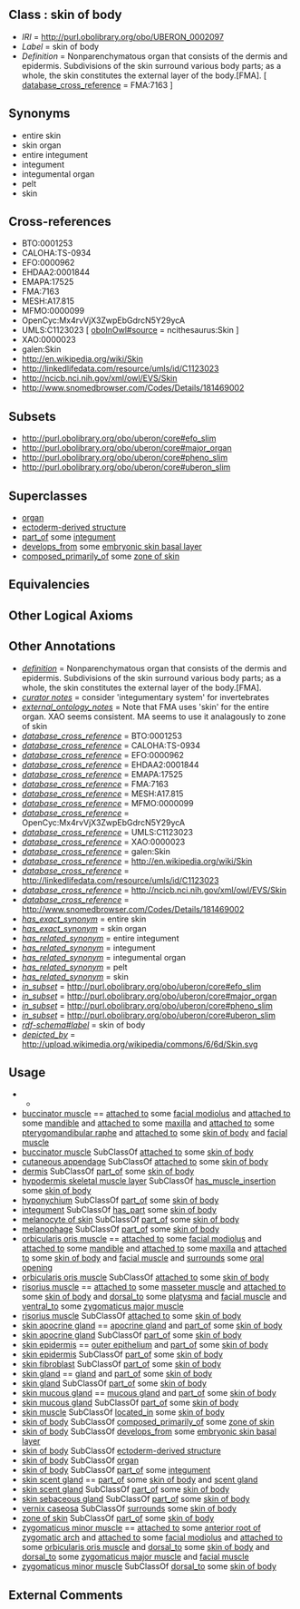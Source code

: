 
## Class : skin of body

 * *IRI* = http://purl.obolibrary.org/obo/UBERON_0002097
 * *Label* = skin of body
 * *Definition* = Nonparenchymatous organ that consists of the dermis and epidermis. Subdivisions of the skin surround various body parts; as a whole, the skin constitutes the external layer of the body.[FMA]. [ [database_cross_reference](../../ef/oboInOwl#hasDbXref.md) = FMA:7163 ]

## Synonyms

 * entire skin
 * skin organ
 * entire integument
 * integument
 * integumental organ
 * pelt
 * skin

## Cross-references

 * BTO:0001253
 * CALOHA:TS-0934
 * EFO:0000962
 * EHDAA2:0001844
 * EMAPA:17525
 * FMA:7163
 * MESH:A17.815
 * MFMO:0000099
 * OpenCyc:Mx4rvVjX3ZwpEbGdrcN5Y29ycA
 * UMLS:C1123023 [ [oboInOwl#source](../../ce/oboInOwl#source.md) = ncithesaurus:Skin ]
 * XAO:0000023
 * galen:Skin
 * http://en.wikipedia.org/wiki/Skin
 * http://linkedlifedata.com/resource/umls/id/C1123023
 * http://ncicb.nci.nih.gov/xml/owl/EVS/Skin
 * http://www.snomedbrowser.com/Codes/Details/181469002

## Subsets

 * http://purl.obolibrary.org/obo/uberon/core#efo_slim
 * http://purl.obolibrary.org/obo/uberon/core#major_organ
 * http://purl.obolibrary.org/obo/uberon/core#pheno_slim
 * http://purl.obolibrary.org/obo/uberon/core#uberon_slim

## Superclasses

 * [organ](../../UBERON/62/UBERON_0000062.md)
 * [ectoderm-derived structure](../../UBERON/21/UBERON_0004121.md)
 * [part_of](../../BFO/50/BFO_0000050.md) some [integument](../../UBERON/99/UBERON_0002199.md)
 * [develops_from](../../RO/02/RO_0002202.md) some [embryonic skin basal layer](../../UBERON/72/UBERON_0011272.md)
 * [composed_primarily_of](../../RO/73/RO_0002473.md) some [zone of skin](../../UBERON/14/UBERON_0000014.md)

## Equivalencies


## Other Logical Axioms


## Other Annotations

 * *[definition](../../IAO/15/IAO_0000115.md)* = Nonparenchymatous organ that consists of the dermis and epidermis. Subdivisions of the skin surround various body parts; as a whole, the skin constitutes the external layer of the body.[FMA].
 * *[curator notes](../../IAO/32/IAO_0000232.md)* = consider 'integumentary system' for invertebrates
 * *[external_ontology_notes](../../UBPROP/12/UBPROP_0000012.md)* = Note that FMA uses 'skin' for the entire organ. XAO seems consistent. MA seems to use it analagously to zone of skin
 * *[database_cross_reference](../../ef/oboInOwl#hasDbXref.md)* = BTO:0001253
 * *[database_cross_reference](../../ef/oboInOwl#hasDbXref.md)* = CALOHA:TS-0934
 * *[database_cross_reference](../../ef/oboInOwl#hasDbXref.md)* = EFO:0000962
 * *[database_cross_reference](../../ef/oboInOwl#hasDbXref.md)* = EHDAA2:0001844
 * *[database_cross_reference](../../ef/oboInOwl#hasDbXref.md)* = EMAPA:17525
 * *[database_cross_reference](../../ef/oboInOwl#hasDbXref.md)* = FMA:7163
 * *[database_cross_reference](../../ef/oboInOwl#hasDbXref.md)* = MESH:A17.815
 * *[database_cross_reference](../../ef/oboInOwl#hasDbXref.md)* = MFMO:0000099
 * *[database_cross_reference](../../ef/oboInOwl#hasDbXref.md)* = OpenCyc:Mx4rvVjX3ZwpEbGdrcN5Y29ycA
 * *[database_cross_reference](../../ef/oboInOwl#hasDbXref.md)* = UMLS:C1123023
 * *[database_cross_reference](../../ef/oboInOwl#hasDbXref.md)* = XAO:0000023
 * *[database_cross_reference](../../ef/oboInOwl#hasDbXref.md)* = galen:Skin
 * *[database_cross_reference](../../ef/oboInOwl#hasDbXref.md)* = http://en.wikipedia.org/wiki/Skin
 * *[database_cross_reference](../../ef/oboInOwl#hasDbXref.md)* = http://linkedlifedata.com/resource/umls/id/C1123023
 * *[database_cross_reference](../../ef/oboInOwl#hasDbXref.md)* = http://ncicb.nci.nih.gov/xml/owl/EVS/Skin
 * *[database_cross_reference](../../ef/oboInOwl#hasDbXref.md)* = http://www.snomedbrowser.com/Codes/Details/181469002
 * *[has_exact_synonym](../../ym/oboInOwl#hasExactSynonym.md)* = entire skin
 * *[has_exact_synonym](../../ym/oboInOwl#hasExactSynonym.md)* = skin organ
 * *[has_related_synonym](../../ym/oboInOwl#hasRelatedSynonym.md)* = entire integument
 * *[has_related_synonym](../../ym/oboInOwl#hasRelatedSynonym.md)* = integument
 * *[has_related_synonym](../../ym/oboInOwl#hasRelatedSynonym.md)* = integumental organ
 * *[has_related_synonym](../../ym/oboInOwl#hasRelatedSynonym.md)* = pelt
 * *[has_related_synonym](../../ym/oboInOwl#hasRelatedSynonym.md)* = skin
 * *[in_subset](../../et/oboInOwl#inSubset.md)* = http://purl.obolibrary.org/obo/uberon/core#efo_slim
 * *[in_subset](../../et/oboInOwl#inSubset.md)* = http://purl.obolibrary.org/obo/uberon/core#major_organ
 * *[in_subset](../../et/oboInOwl#inSubset.md)* = http://purl.obolibrary.org/obo/uberon/core#pheno_slim
 * *[in_subset](../../et/oboInOwl#inSubset.md)* = http://purl.obolibrary.org/obo/uberon/core#uberon_slim
 * *[rdf-schema#label](../../el/rdf-schema#label.md)* = skin of body
 * *[depicted_by](../../depicted/by/depicted_by.md)* = http://upload.wikimedia.org/wikipedia/commons/6/6d/Skin.svg

## Usage

 * -
 * [buccinator muscle](../../UBERON/82/UBERON_0001582.md) == [attached to](../../RO/71/RO_0002371.md) some [facial modiolus](../../UBERON/86/UBERON_0011386.md) and [attached to](../../RO/71/RO_0002371.md) some [mandible](../../UBERON/84/UBERON_0001684.md) and [attached to](../../RO/71/RO_0002371.md) some [maxilla](../../UBERON/97/UBERON_0002397.md) and [attached to](../../RO/71/RO_0002371.md) some [pterygomandibular raphe](../../UBERON/49/UBERON_0011349.md) and [attached to](../../RO/71/RO_0002371.md) some [skin of body](../../UBERON/97/UBERON_0002097.md) and [facial muscle](../../UBERON/77/UBERON_0001577.md)
 * [buccinator muscle](../../UBERON/82/UBERON_0001582.md) SubClassOf [attached to](../../RO/71/RO_0002371.md) some [skin of body](../../UBERON/97/UBERON_0002097.md)
 * [cutaneous appendage](../../UBERON/21/UBERON_0000021.md) SubClassOf [attached to](../../RO/71/RO_0002371.md) some [skin of body](../../UBERON/97/UBERON_0002097.md)
 * [dermis](../../UBERON/67/UBERON_0002067.md) SubClassOf [part_of](../../BFO/50/BFO_0000050.md) some [skin of body](../../UBERON/97/UBERON_0002097.md)
 * [hypodermis skeletal muscle layer](../../UBERON/76/UBERON_0008876.md) SubClassOf [has_muscle_insertion](../../RO/73/RO_0002373.md) some [skin of body](../../UBERON/97/UBERON_0002097.md)
 * [hyponychium](../../UBERON/84/UBERON_0002284.md) SubClassOf [part_of](../../BFO/50/BFO_0000050.md) some [skin of body](../../UBERON/97/UBERON_0002097.md)
 * [integument](../../UBERON/99/UBERON_0002199.md) SubClassOf [has_part](../../BFO/51/BFO_0000051.md) some [skin of body](../../UBERON/97/UBERON_0002097.md)
 * [melanocyte of skin](../../CL/58/CL_1000458.md) SubClassOf [part_of](../../BFO/50/BFO_0000050.md) some [skin of body](../../UBERON/97/UBERON_0002097.md)
 * [melanophage](../../CL/60/CL_0002060.md) SubClassOf [part_of](../../BFO/50/BFO_0000050.md) some [skin of body](../../UBERON/97/UBERON_0002097.md)
 * [orbicularis oris muscle](../../UBERON/33/UBERON_0010933.md) == [attached to](../../RO/71/RO_0002371.md) some [facial modiolus](../../UBERON/86/UBERON_0011386.md) and [attached to](../../RO/71/RO_0002371.md) some [mandible](../../UBERON/84/UBERON_0001684.md) and [attached to](../../RO/71/RO_0002371.md) some [maxilla](../../UBERON/97/UBERON_0002397.md) and [attached to](../../RO/71/RO_0002371.md) some [skin of body](../../UBERON/97/UBERON_0002097.md) and [facial muscle](../../UBERON/77/UBERON_0001577.md) and [surrounds](../../RO/21/RO_0002221.md) some [oral opening](../../UBERON/66/UBERON_0000166.md)
 * [orbicularis oris muscle](../../UBERON/33/UBERON_0010933.md) SubClassOf [attached to](../../RO/71/RO_0002371.md) some [skin of body](../../UBERON/97/UBERON_0002097.md)
 * [risorius muscle](../../UBERON/98/UBERON_0008598.md) == [attached to](../../RO/71/RO_0002371.md) some [masseter muscle](../../UBERON/97/UBERON_0001597.md) and [attached to](../../RO/71/RO_0002371.md) some [skin of body](../../UBERON/97/UBERON_0002097.md) and [dorsal_to](../../BSPO/98/BSPO_0000098.md) some [platysma](../../UBERON/67/UBERON_0005467.md) and [facial muscle](../../UBERON/77/UBERON_0001577.md) and [ventral_to](../../BSPO/02/BSPO_0000102.md) some [zygomaticus major muscle](../../UBERON/93/UBERON_0008593.md)
 * [risorius muscle](../../UBERON/98/UBERON_0008598.md) SubClassOf [attached to](../../RO/71/RO_0002371.md) some [skin of body](../../UBERON/97/UBERON_0002097.md)
 * [skin apocrine gland](../../UBERON/77/UBERON_0012177.md) == [apocrine gland](../../UBERON/74/UBERON_0008974.md) and [part_of](../../BFO/50/BFO_0000050.md) some [skin of body](../../UBERON/97/UBERON_0002097.md)
 * [skin apocrine gland](../../UBERON/77/UBERON_0012177.md) SubClassOf [part_of](../../BFO/50/BFO_0000050.md) some [skin of body](../../UBERON/97/UBERON_0002097.md)
 * [skin epidermis](../../UBERON/03/UBERON_0001003.md) == [outer epithelium](../../UBERON/76/UBERON_0007376.md) and [part_of](../../BFO/50/BFO_0000050.md) some [skin of body](../../UBERON/97/UBERON_0002097.md)
 * [skin epidermis](../../UBERON/03/UBERON_0001003.md) SubClassOf [part_of](../../BFO/50/BFO_0000050.md) some [skin of body](../../UBERON/97/UBERON_0002097.md)
 * [skin fibroblast](../../CL/20/CL_0002620.md) SubClassOf [part_of](../../BFO/50/BFO_0000050.md) some [skin of body](../../UBERON/97/UBERON_0002097.md)
 * [skin gland](../../UBERON/19/UBERON_0002419.md) == [gland](../../UBERON/30/UBERON_0002530.md) and [part_of](../../BFO/50/BFO_0000050.md) some [skin of body](../../UBERON/97/UBERON_0002097.md)
 * [skin gland](../../UBERON/19/UBERON_0002419.md) SubClassOf [part_of](../../BFO/50/BFO_0000050.md) some [skin of body](../../UBERON/97/UBERON_0002097.md)
 * [skin mucous gland](../../UBERON/90/UBERON_0004790.md) == [mucous gland](../../UBERON/14/UBERON_0000414.md) and [part_of](../../BFO/50/BFO_0000050.md) some [skin of body](../../UBERON/97/UBERON_0002097.md)
 * [skin mucous gland](../../UBERON/90/UBERON_0004790.md) SubClassOf [part_of](../../BFO/50/BFO_0000050.md) some [skin of body](../../UBERON/97/UBERON_0002097.md)
 * [skin muscle](../../UBERON/53/UBERON_0004253.md) SubClassOf [located_in](../../RO/25/RO_0001025.md) some [skin of body](../../UBERON/97/UBERON_0002097.md)
 * [skin of body](../../UBERON/97/UBERON_0002097.md) SubClassOf [composed_primarily_of](../../RO/73/RO_0002473.md) some [zone of skin](../../UBERON/14/UBERON_0000014.md)
 * [skin of body](../../UBERON/97/UBERON_0002097.md) SubClassOf [develops_from](../../RO/02/RO_0002202.md) some [embryonic skin basal layer](../../UBERON/72/UBERON_0011272.md)
 * [skin of body](../../UBERON/97/UBERON_0002097.md) SubClassOf [ectoderm-derived structure](../../UBERON/21/UBERON_0004121.md)
 * [skin of body](../../UBERON/97/UBERON_0002097.md) SubClassOf [organ](../../UBERON/62/UBERON_0000062.md)
 * [skin of body](../../UBERON/97/UBERON_0002097.md) SubClassOf [part_of](../../BFO/50/BFO_0000050.md) some [integument](../../UBERON/99/UBERON_0002199.md)
 * [skin scent gland](../../UBERON/52/UBERON_0016852.md) == [part_of](../../BFO/50/BFO_0000050.md) some [skin of body](../../UBERON/97/UBERON_0002097.md) and [scent gland](../../UBERON/52/UBERON_0011252.md)
 * [skin scent gland](../../UBERON/52/UBERON_0016852.md) SubClassOf [part_of](../../BFO/50/BFO_0000050.md) some [skin of body](../../UBERON/97/UBERON_0002097.md)
 * [skin sebaceous gland](../../UBERON/87/UBERON_0003487.md) SubClassOf [part_of](../../BFO/50/BFO_0000050.md) some [skin of body](../../UBERON/97/UBERON_0002097.md)
 * [vernix caseosa](../../UBERON/08/UBERON_0007108.md) SubClassOf [surrounds](../../RO/21/RO_0002221.md) some [skin of body](../../UBERON/97/UBERON_0002097.md)
 * [zone of skin](../../UBERON/14/UBERON_0000014.md) SubClassOf [part_of](../../BFO/50/BFO_0000050.md) some [skin of body](../../UBERON/97/UBERON_0002097.md)
 * [zygomaticus minor muscle](../../UBERON/94/UBERON_0008594.md) == [attached to](../../RO/71/RO_0002371.md) some [anterior root of zygomatic arch](../../UBERON/65/UBERON_0018265.md) and [attached to](../../RO/71/RO_0002371.md) some [facial modiolus](../../UBERON/86/UBERON_0011386.md) and [attached to](../../RO/71/RO_0002371.md) some [orbicularis oris muscle](../../UBERON/33/UBERON_0010933.md) and [dorsal_to](../../BSPO/98/BSPO_0000098.md) some [skin of body](../../UBERON/97/UBERON_0002097.md) and [dorsal_to](../../BSPO/98/BSPO_0000098.md) some [zygomaticus major muscle](../../UBERON/93/UBERON_0008593.md) and [facial muscle](../../UBERON/77/UBERON_0001577.md)
 * [zygomaticus minor muscle](../../UBERON/94/UBERON_0008594.md) SubClassOf [dorsal_to](../../BSPO/98/BSPO_0000098.md) some [skin of body](../../UBERON/97/UBERON_0002097.md)

## External Comments

